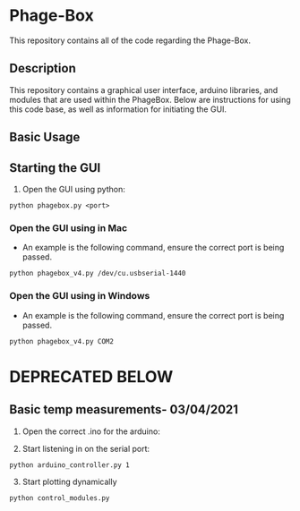# Phage-Box
This repository contains all of the code regarding the Phage-Box. 

## Description
This repository contains a graphical user interface, arduino libraries, and modules that are used within the PhageBox. Below are instructions for using this code base, as well as information for initiating the GUI. 

## Basic Usage 

## Starting the GUI

1. Open the GUI using python:
```
python phagebox.py <port>
```

### Open the GUI using in Mac
* An example is the following command, ensure the correct port is being passed.
```
python phagebox_v4.py /dev/cu.usbserial-1440
```

### Open the GUI using in Windows
* An example is the following command, ensure the correct port is being passed.
```
python phagebox_v4.py COM2
```

# DEPRECATED BELOW
## Basic temp measurements- 03/04/2021

1. Open the correct .ino for the arduino:

2. Start listening in on the serial port:
```
python arduino_controller.py 1
```

3. Start plotting dynamically
```
python control_modules.py
```
